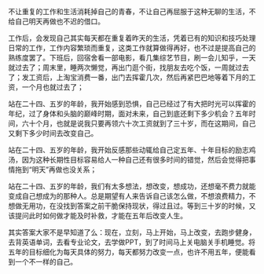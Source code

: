 不让重复的工作和生活消耗掉自己的青春，不让自己再屈服于这种无聊的生活，不给自己明天再做也不迟的借口。

工作后，会发现自己其实每天都在重复着昨天的生活，凭着已有的知识和技巧处理日常的工作，工作内容繁琐而重复，这类工作就算做得再好，也不过是提高自己的熟练度罢了。下班后，回宿舍看一部电影，看几集综艺节目，刷一会儿知乎，一天就过去了；周末里，睡两次懒觉，再出门逛个街，找朋友去吃个饭，一周就过去了；发工资后，上淘宝消费一番，出门去挥霍几次，然后再紧巴巴地等着下月的工资，一个月也就过去了；

站在二十四、五岁的年龄，我开始感到恐惧，自己已经过了有大把时光可以挥霍的年纪，过了身体和头脑的巅峰时期，面对未来，自己到底还剩下多少机会？五年时间，六十个月，也就是说我只要再领六十次工资就到了三十岁，而在这期间，自己又剩下多少时间去改变自己。

站在二十四、五岁的年龄，我开始反感那些动辄给自己定五年、十年目标的励志鸡汤，因为这种长期性目标容易给人一种自己还有很多时间的错觉，然后会觉得把事情拖到“明天”再做也没关系；

站在二十四、五岁的年龄，我们有太多想法，想改变，想成功，还想毫不费力就能变成自己想成为的那种人。总是期望有人来告诉自己该怎么做，不想浪费精力，不想做无用功，在没找到答案之前干脆保持现状，得过且过。等到三十岁的时候，又该提问此时如何做才能及时补救，才能在五年后改变人生。

其实答案大家不是早知道了么：现在，立刻，马上开始，马上改变，去跑步健身，去背英语单词，去看专业论文，去学做PPT，到了时间马上关电脑关手机睡觉。将五年的目标细化为每天具体的努力，每天都努力改变一点，也许不用五年，便能看到一个不一样的自己。
